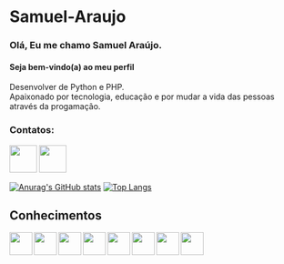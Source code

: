 # Samuel-Araujo
### Olá, Eu me chamo Samuel Araújo.
#### Seja bem-vindo(a) ao meu perfil

Desenvolver de Python e PHP.<br>
Apaixonado por tecnologia, educação e por mudar a vida das pessoas através da progamação.






### Contatos:

<a href="(COLOCAROLINK)" ><img width="48px" height= "48px" src="https://cdn.jsdelivr.net/gh/devicons/devicon/icons/linkedin/linkedin-original.svg" /></a>
<a href="mailto:contatosamuelcfal@hotmail.com?&subject=&cc=&bcc=&body=" ><img width="48px" height= "48px" src="https://img.icons8.com/external-justicon-flat-justicon/64/000000/external-gmail-social-media-justicon-flat-justicon.png"/></a> 









[![Anurag's GitHub stats](https://github-readme-stats.vercel.app/api?username=SamAraujo18&show_icons=true&theme=tokyonight&layout=compact&locale=pt-br&border_radius=10px)](https://github.com/anuraghazra/github-readme-stats)
[![Top Langs](https://github-readme-stats.vercel.app/api/top-langs/?username=SamAraujo18&layout=compact&theme=tokyonight&locale=pt-br&border_radius=10px)](https://github.com/anuraghazra/github-readme-stats)


  ##  Conhecimentos
  <img  align="left"    width="40px"     height= "40px"      src="https://cdn.jsdelivr.net/gh/devicons/devicon/icons/java/java-original.svg" />
  <img  align="left"     width="40px"     height=" 40px"      src="https://cdn.jsdelivr.net/gh/devicons/devicon/icons/javascript/javascript-original.svg" />
  <img  align="left"     width="40px"     height=" 40px"      src="https://cdn.jsdelivr.net/gh/devicons/devicon/icons/html5/html5-original-wordmark.svg" />
  <img  align="left"     width="40px"     height=" 40px"      src="https://cdn.jsdelivr.net/gh/devicons/devicon/icons/python/python-original-wordmark.svg" />  
  <img  align="left"     width="40px"     height=" 40px"      src="https://cdn.jsdelivr.net/gh/devicons/devicon/icons/php/php-plain.svg" />     
  <img  align="left"     width="40px"     height=" 40px"      src="https://cdn.jsdelivr.net/gh/devicons/devicon/icons/git/git-original-wordmark.svg" /> 
  <img  align="left"     width="40px"     height=" 40px"      src="https://cdn.jsdelivr.net/gh/devicons/devicon/icons/sqlite/sqlite-original-wordmark.svg" />             <img  align="left"     width="40px"     height=" 40px"      src="https://cdn.jsdelivr.net/gh/devicons/devicon/icons/mysql/mysql-original-wordmark.svg" />
  <br>
